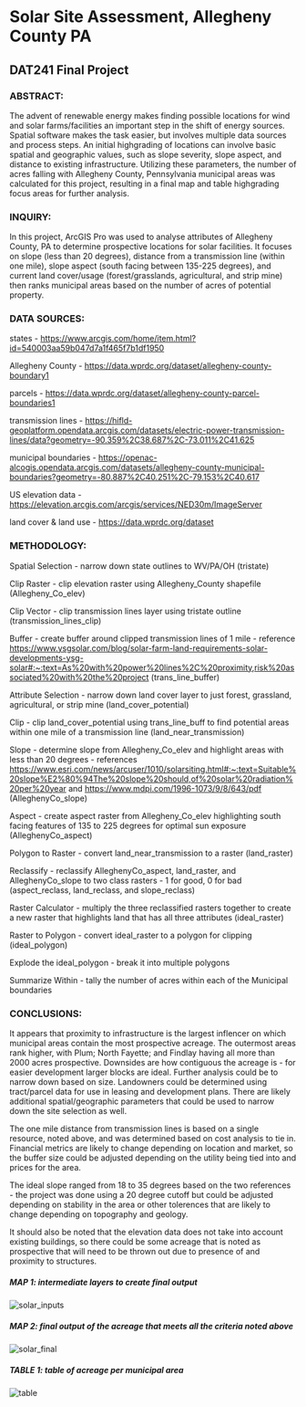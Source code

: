 # Solar Site Assessment, Allegheny County PA
## DAT241 Final Project


### ABSTRACT:

The advent of renewable energy makes finding possible locations for wind and solar farms/facilities an important step in the shift of energy sources.  Spatial software makes the task easier, but involves multiple data sources and process steps.  An initial highgrading of locations can involve basic spatial and geographic values, such as slope severity, slope aspect, and distance to existing infrastructure.  Utilizing these parameters, the number of acres falling with Allegheny County, Pennsylvania municipal areas was calculated for this project, resulting in a final map and table highgrading focus areas for further analysis.


### INQUIRY:

In this project, ArcGIS Pro was used to analyse attributes of Allegheny County, PA to determine prospective locations for solar facilities.  It focuses on slope (less than 20 degrees), distance from a transmission line (within one mile), slope aspect (south facing between 135-225 degrees), and current land cover/usage (forest/grasslands, agricultural, and strip mine) then ranks municipal areas based on the number of acres of potential property.  


### DATA SOURCES:

states - https://www.arcgis.com/home/item.html?id=540003aa59b047d7a1f465f7b1df1950

Allegheny County - https://data.wprdc.org/dataset/allegheny-county-boundary1

parcels - https://data.wprdc.org/dataset/allegheny-county-parcel-boundaries1

transmission lines - https://hifld-geoplatform.opendata.arcgis.com/datasets/electric-power-transmission-lines/data?geometry=-90.359%2C38.687%2C-73.011%2C41.625

municipal boundaries - https://openac-alcogis.opendata.arcgis.com/datasets/allegheny-county-municipal-boundaries?geometry=-80.887%2C40.251%2C-79.153%2C40.617

US elevation data - https://elevation.arcgis.com/arcgis/services/NED30m/ImageServer

land cover & land use - https://data.wprdc.org/dataset


### METHODOLOGY:

Spatial Selection - narrow down state outlines to WV/PA/OH (tristate)

Clip Raster - clip elevation raster using Allegheny_County shapefile (Allegheny_Co_elev)

Clip Vector - clip transmission lines layer using tristate outline (transmission_lines_clip)

Buffer - create buffer around clipped transmission lines of 1 mile - reference https://www.ysgsolar.com/blog/solar-farm-land-requirements-solar-developments-ysg-solar#:~:text=As%20with%20power%20lines%2C%20proximity,risk%20associated%20with%20the%20project (trans_line_buffer)

Attribute Selection - narrow down land cover layer to just forest, grassland, agricultural, or strip mine (land_cover_potential)

Clip - clip land_cover_potential using trans_line_buff to find potential areas within one mile of a transmission line (land_near_transmission)

Slope - determine slope from Allegheny_Co_elev and highlight areas with less than 20 degrees - references https://www.esri.com/news/arcuser/1010/solarsiting.html#:~:text=Suitable%20slope%E2%80%94The%20slope%20should,of%20solar%20radiation%20per%20year and https://www.mdpi.com/1996-1073/9/8/643/pdf (AlleghenyCo_slope)

Aspect - create aspect raster from Allegheny_Co_elev highlighting south facing features of 135 to 225 degrees for optimal sun exposure (AlleghenyCo_aspect)

Polygon to Raster - convert land_near_transmission to a raster (land_raster)

Reclassify - reclassify AlleghenyCo_aspect, land_raster, and AlleghenyCo_slope to two class rasters - 1 for good, 0 for bad (aspect_reclass, land_reclass, and slope_reclass)

Raster Calculator - multiply the three reclassified rasters together to create a new raster that highlights land that has all three attributes (ideal_raster)

Raster to Polygon - convert ideal_raster to a polygon for clipping (ideal_polygon)

Explode the ideal_polygon - break it into multiple polygons

Summarize Within - tally the number of acres within each of the Municipal boundaries


### CONCLUSIONS:

It appears that proximity to infrastructure is the largest inflencer on which municipal areas contain the most prospective acreage.  The outermost areas rank higher, with Plum; North Fayette; and Findlay having all more than 2000 acres prospective.  Downsides are how contiguous the acreage is - for easier development larger blocks are ideal.  Further analysis could be to narrow down based on size.  Landowners could be determined using tract/parcel data for use in leasing and development plans.  There are likely additional spatial/geographic parameters that could be used to narrow down the site selection as well.

The one mile distance from transmission lines is based on a single resource, noted above, and was determined based on cost analysis to tie in. Financial metrics are likely to change depending on location and market, so the buffer size could be adjusted depending on the utility being tied into and prices for the area. 

The ideal slope ranged from 18 to 35 degrees based on the two references - the project was done using a 20 degree cutoff but could be adjusted depending on stability in the area or other tolerences that are likely to change depending on topography and geology.

It should also be noted that the elevation data does not take into account existing buildings, so there could be some acreage that is noted as prospective that will need to be thrown out due to presence of and proximity to structures.

##### MAP 1: intermediate layers to create final output

![solar_inputs](https://user-images.githubusercontent.com/71047291/117082846-4c3c4680-ad11-11eb-9d05-1c6599ec4132.jpg)



##### MAP 2: final output of the acreage that meets all the criteria noted above

![solar_final](https://user-images.githubusercontent.com/71047291/117082923-71c95000-ad11-11eb-9515-c58ebac68786.jpg)


##### TABLE 1: table of acreage per municipal area

![table](https://user-images.githubusercontent.com/71047291/117084198-91ae4300-ad14-11eb-8ee5-5d8a62c16284.jpg)

